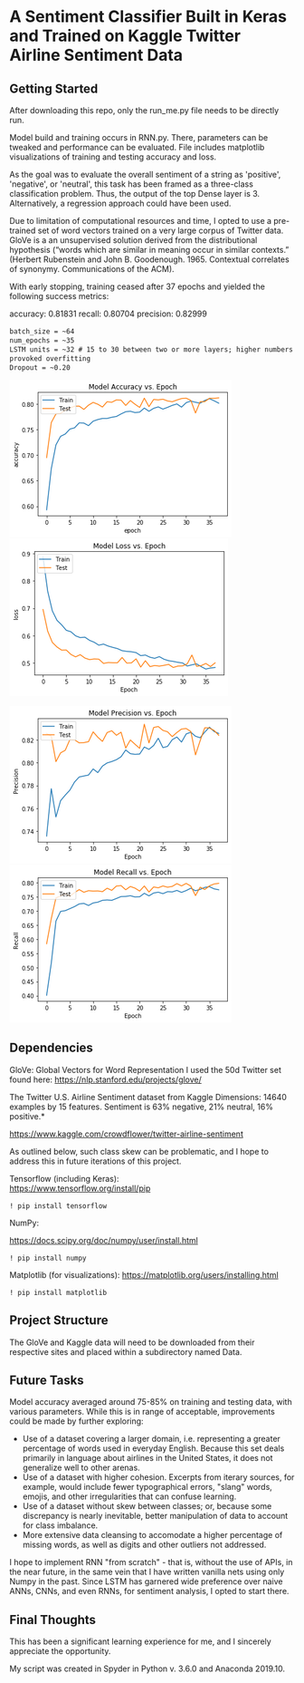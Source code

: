 # A Sentiment Classifier Built in Keras and Trained on Kaggle Twitter Airline Sentiment Data 
  
## Getting Started
After downloading this repo, only the run_me.py file needs to be directly run. 

Model build and training occurs in RNN.py. There, parameters can be tweaked and performance can be evaluated. File includes matplotlib visualizations of training and testing accuracy and loss.  

As the goal was to evaluate the overall sentiment of a string as 'positive', 'negative', or 'neutral', this task has been framed as a three-class classification problem. Thus, the output of the top Dense layer is 3. Alternatively, a regression approach could have been used.   

Due to limitation of computational resources and time, I opted to use a pre-trained set of word vectors trained on a very large corpus of Twitter data. GloVe is a an unsupervised solution derived from the distributional hypothesis (“words which are similar in meaning occur in similar contexts.” (Herbert Rubenstein and John B. Goodenough. 1965.
Contextual correlates of synonymy. Communications of the ACM). 

With early stopping, training ceased after 37 epochs and yielded the following success metrics: 

accuracy: 0.81831
recall: 0.80704
precision: 0.82999

```
batch_size = ~64
num_epochs = ~35
LSTM units = ~32 # 15 to 30 between two or more layers; higher numbers provoked overfitting
Dropout = ~0.20
``` 

![Image of Accuracy vs. Epochs](Images/Figure_9.png)![Image of Accuracy vs. Epochs](Images/Figure_10.png)


![Image of Loss vs. Epochs](Images/Figure_11.png)![Image of Loss vs. Epochs](Images/Figure_12.png)

## Dependencies
GloVe: Global Vectors for Word Representation 
I used the 50d Twitter set found here: 
https://nlp.stanford.edu/projects/glove/

The Twitter U.S. Airline Sentiment dataset from Kaggle
Dimensions: 14640 examples by 15 features. Sentiment is 63% negative, 21% neutral, 16% positive.*

https://www.kaggle.com/crowdflower/twitter-airline-sentiment

As outlined below, such class skew can be problematic, and I hope to address this in future iterations of this project. 

Tensorflow (including Keras):  
https://www.tensorflow.org/install/pip
```
! pip install tensorflow
```

NumPy:

https://docs.scipy.org/doc/numpy/user/install.html
```
! pip install numpy
```
Matplotlib (for visualizations): 
https://matplotlib.org/users/installing.html
```
! pip install matplotlib
```

## Project Structure
The GloVe and Kaggle data will need to be downloaded from their respective sites and placed within a subdirectory named Data. 

## Future Tasks
Model accuracy averaged around 75-85% on training and testing data, with various parameters. 
While this is in range of acceptable, improvements could be made by further exploring:  

* Use of a dataset covering a larger domain, i.e. representing a greater percentage of words used in everyday English. Because this set deals primarily in language about airlines in the United States, it does not generalize well to other arenas.
* Use of a dataset with higher cohesion. Excerpts from iterary sources, for example, would include fewer typographical errors, "slang" words, emojis, and other irregularities that can confuse learning. 
* Use of a dataset without skew between classes; or, because some discrepancy is nearly inevitable, better manipulation of data to account for class imbalance. 
* More extensive data cleansing to accomodate a higher percentage of missing words, as well as digits and other outliers not addressed. 

I hope to implement RNN "from scratch" - that is, without the use of APIs, in the near future, in the same vein that I have written vanilla nets using only Numpy in the past. Since LSTM has garnered wide preference over naive ANNs, CNNs, and even RNNs, for sentiment analysis, I opted to start there. 

## Final Thoughts
This has been a significant learning experience for me, and I sincerely appreciate the opportunity.

My script was created in Spyder in Python v. 3.6.0 and Anaconda 2019.10. 
